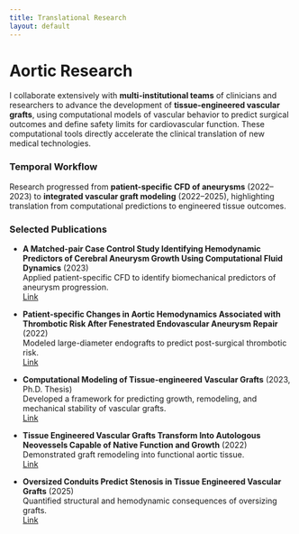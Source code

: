 ```yaml
---
title: Translational Research
layout: default
---
```


# Aortic Research

I collaborate extensively with **multi-institutional teams** of clinicians and researchers to advance the development of **tissue-engineered vascular grafts**, using computational models of vascular behavior to predict surgical outcomes and define safety limits for cardiovascular function. These computational tools directly accelerate the clinical translation of new medical technologies. 

### Temporal Workflow
Research progressed from **patient-specific CFD of aneurysms** (2022–2023) to **integrated vascular graft modeling** (2022–2025), highlighting translation from computational predictions to engineered tissue outcomes.

### Selected Publications

- **A Matched-pair Case Control Study Identifying Hemodynamic Predictors of Cerebral Aneurysm Growth Using Computational Fluid Dynamics** (2023)  
  Applied patient-specific CFD to identify biomechanical predictors of aneurysm progression.  
  [Link](https://www.frontiersin.org/journals/physiology/articles/10.3389/fphys.2023.1300754)

- **Patient-specific Changes in Aortic Hemodynamics Associated with Thrombotic Risk After Fenestrated Endovascular Aneurysm Repair** (2022)  
  Modeled large-diameter endografts to predict post-surgical thrombotic risk.  
  [Link](https://www.sciencedirect.com/science/article/pii/S2666350322000098)

- **Computational Modeling of Tissue-engineered Vascular Grafts** (2023, Ph.D. Thesis)  
  Developed a framework for predicting growth, remodeling, and mechanical stability of vascular grafts.  
  [Link](https://search.proquest.com/openview/6fd0b56d3551b51cbdb994571d712980/1?pq-origsite=gscholar&cbl=18750&diss=y)

- **Tissue Engineered Vascular Grafts Transform Into Autologous Neovessels Capable of Native Function and Growth** (2022)  
  Demonstrated graft remodeling into functional aortic tissue.  
  [Link](https://www.nature.com/articles/s43856-021-00063-7)

- **Oversized Conduits Predict Stenosis in Tissue Engineered Vascular Grafts** (2025)  
  Quantified structural and hemodynamic consequences of oversizing grafts.  
  [Link](https://www.sciencedirect.com/science/article/pii/S2452302X25000658)
